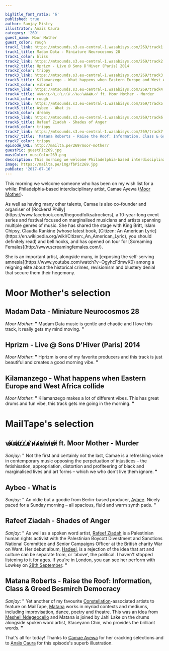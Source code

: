 ```yaml
---

bigTitle_font_ratio: '6'
published: true
author: Sanjay Mistry
illustrator: Anais Caura
category: '269'
guest_name: Moor Mother
guest_color: rough
track1_link: https://mtsounds.s3.eu-central-1.wasabisys.com/269/track1.mp3
track1_title: Madam Data - Miniature Neurocosmos 28
track1_color: bliss
track2_link: https://mtsounds.s3.eu-central-1.wasabisys.com/269/track2.mp3
track2_title: Hprizm - Live @ Sons D'Hiver (Paris) 2014
track2_color: trippy
track3_link: https://mtsounds.s3.eu-central-1.wasabisys.com/269/track3.mp3
track3_title: Kilamanzego - What happens when Eastern Europe and West Africa collide pt2
track3_color: vibrant
track4_link: https://mtsounds.s3.eu-central-1.wasabisys.com/269/track4.mp3
track4_title: ᴠ̷̸ᴀ̷̸ɴ̷̸ɪ̷̸ʟ̷̸ʟ̷̸ᴀ̷̸ ̷̸ʜ̷̸ᴀ̷̸ᴍ̷̸ᴍ̷̸ᴇ̷̸ʀ̷̸ ft. Moor Mother - Murder
track4_color: rough
track5_link: https://mtsounds.s3.eu-central-1.wasabisys.com/269/track5.mp3
track5_title: Aybee - What is
track5_color: dreamy
track6_link: https://mtsounds.s3.eu-central-1.wasabisys.com/269/track6.mp3
track6_title: Rafeef Ziadah - Shades of Anger
track6_color: trippy
track7_link: https://mtsounds.s3.eu-central-1.wasabisys.com/269/track7.mp3
track7_title: 'Matana Roberts - Raise the Roof: Information, Class & Greed Besmirch Democracy'
track7_color: trippy
episode_URL: http://mailta.pe/269/moor-mother/
guestPic: guestPic269.jpg
musiColor: musiColor269.png
description: This morning we welcome Philadelphia-based interdisciplinary artist, Camae Ayewa (Moor Mother).
image: https://mailta.pe/img/fbPic269.jpg
pubDate: '2017-07-16'
---
```

This morning we welcome someone who has been on my wish list for a while: Philadelphia-based interdisciplinary artist, Camae Ayewa ([Moor Mother](http://moormother.com/)).
<p>As well as having many other talents, Camae is also co-founder and organiser of [Rockers! Philly](https://www.facebook.com/thegoodfolksatrockers), a 10-year-long event series and festival focused on marginalised musicians and artists spanning multiple genres of music. She has shared the stage with King Britt, Islam Chipsy, Claudia Rankine (whose latest book, [Citizen: An American Lyric](https://en.wikipedia.org/wiki/Citizen:_An_American_Lyric), you should definitely read) and bell hooks, and has opened on tour for [Screaming Females](http://www.screamingfemales.com/).
<p>She is an important artist, alongside many, in [exposing the self-serving amnesia](https://www.youtube.com/watch?v=OgyhcFdmwK0) among a reigning elite about the historical crimes, revisionism and blustery denial that secure them their hegemony.

# Moor Mother's selection


## Madam Data - Miniature Neurocosmos 28
_Moor Mother_: **"** Madam Data music is gentle and chaotic and I love this track, it really gets my mind moving. **"** 

## Hprizm - Live @ Sons D'Hiver (Paris) 2014
_Moor Mother_: **"** Hprizm is one of my favorite producers and this track is just beautiful and creates a good morning vibe. **"** 

## Kilamanzego - What happens when Eastern Europe and West Africa collide
_Moor Mother_: **"** Kilamanzego makes a lot of different vibes. This has great drums and fun vibe, this track gets me going in the morning. **"** 


# MailTape's selection

## ᴠ̷̸ᴀ̷̸ɴ̷̸ɪ̷̸ʟ̷̸ʟ̷̸ᴀ̷̸ ̷̸ʜ̷̸ᴀ̷̸ᴍ̷̸ᴍ̷̸ᴇ̷̸ʀ̷̸ ft. Moor Mother - Murder
_Sanjay_: **"** Not the first and certainly not the last, Camae is a refreshing voice in contemporary music opposing the perpetuation of injustices – the fetishisation, appropriation, distortion and profiteering of black and marginalised lives and art forms – which we who don't live them ignore. **"** 

## Aybee - What is
_Sanjay_: **"** An oldie but a goodie from Berlin-based producer, [Aybee](http://deepblakmusic.com/db2/). Nicely paced for a Sunday morning – all spacious, fluid and warm synth pads. **"** 

## Rafeef Ziadah - Shades of Anger
_Sanjay_: **"** As well as a spoken word artist, [Rafeef Ziadah](http://www.rafeefziadah.net/) is a Palestinian human rights activist with the Palestinian Boycott Divestment and Sanctions National Committee and Senior Campaigns Officer at the British charity War on Want. Her debut album, [Hadeel](http://www.rafeefziadah.net/hadeel/), is a rejection of the idea that art and culture can be separate from, or ‘above’, the political. I haven't stopped listening to it for ages. If you're in London, you can see her perform with Lowkey on [28th September](http://www.seetickets.com/event/lowkey-london-show-september-2017/the-coronet-theatre/1114864). **"** 

## Matana Roberts - Raise the Roof: Information, Class & Greed Besmirch Democracy
_Sanjay_: **"** Yet another of my favourite [Constellation](http://cstrecords.com/)-associated artists to feature on MailTape, [Matana](http://www.matanaroberts.com/) works in myriad contexts and mediums, including improvisation, dance, poetry and theatre. This was an idea from [Meshell Ndegeocello](http://www.meshell.com/) and Matana is joined by Jahi Lake on the drums alongside spoken word artist, Staceyann Chin, who provides the brilliant words. **"** 

That's all for today! Thanks to [Camae Ayewa](http://moormother.com/) for her cracking selections and to [Anaïs Caura](http://cargocollective.com/anaiscaura) for this episode's superb illustration.
